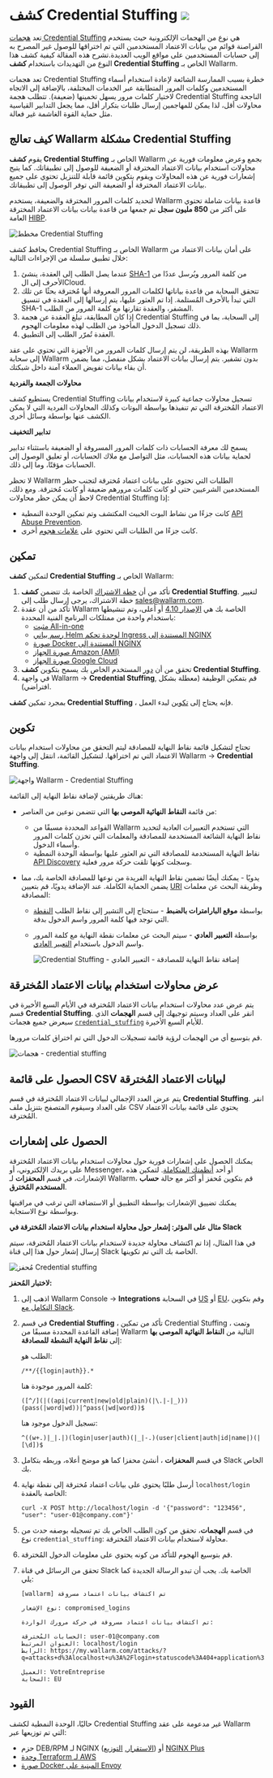 # كشف Credential Stuffing <a href="../subscription-plans/#subscription-plans"><img src="../../images/api-security-tag.svg" style="border: none;"></a>

تعد [هجمات Credential Stuffing](../attacks-vulns-list.md#credential-stuffing) هي نوع من الهجمات الإلكترونية حيث يستخدم القراصنة قوائم من بيانات الاعتماد المستخدمين التي تم اختراقها للوصول غير المصرح به إلى حسابات المستخدمين على مواقع الويب العديدة.تشرح هذه المقالة كيفية كشف هذا النوع من التهديدات باستخدام **كشف Credential Stuffing** الخاص بـ Wallarm.

تعد هجمات Credential Stuffing خطرة بسبب الممارسة الشائعة لإعادة استخدام أسماء المستخدمين وكلمات المرور المتطابقة عبر الخدمات المختلفة، بالإضافة إلى الاتجاه لاختيار كلمات مرور يسهل تخمينها (ضعيفة). تتطلب هجمة Credential Stuffing الناجحة محاولات أقل، لذا يمكن للمهاجمين إرسال طلبات بتكرار أقل، مما يجعل التدابير القياسية مثل حماية القوة الغاشمة غير فعالة.

## كيف تعالج Wallarm مشكلة Credential Stuffing

يقوم **كشف Credential Stuffing** الخاص بـ Wallarm بجمع وعرض معلومات فورية عن محاولات استخدام بيانات الاعتماد المخترقة أو الضعيفة للوصول إلى تطبيقاتك. كما يتيح إشعارات فورية عن هذه المحاولات ويقوم بتكوين قائمة قابلة للتنزيل تحتوي على جميع بيانات الاعتماد المخترقة أو الضعيفة التي توفر الوصول إلى تطبيقاتك.

لتحديد كلمات المرور المخترقة والضعيفة، يستخدم Wallarm قاعدة بيانات شاملة تحتوي على أكثر من **850 مليون سجل** تم جمعها من قاعدة بيانات بيانات الاعتماد المخترقة العامة [HIBP](https://haveibeenpwned.com/).

![مخطط Credential Stuffing](../images/about-wallarm-waf/credential-stuffing/credential-stuffing-schema.png)

يحافظ كشف Credential Stuffing الخاص بـ Wallarm على أمان بيانات الاعتماد من خلال تطبيق سلسلة من الإجراءات التالية:

1. عندما يصل الطلب إلى العقدة، ينشئ [SHA-1](https://en.wikipedia.org/wiki/SHA-1) من كلمة المرور ويُرسل عددًا من الأحرف إلى الCloud.
1. تتحقق السحابة من قاعدة بياناتها لكلمات المرور المعروفة أنها مُخترقة بحثًا عن تلك التي تبدأ بالأحرف المُستلمة. إذا تم العثور عليها، يتم إرسالها إلى العقدة في تنسيق SHA-1 المشفر، والعقدة تقارنها مع كلمة المرور من الطلب.
1. إذا كان المطابقة، تبلغ العقدة عن هجمة Credential Stuffing إلى السحابة، بما في ذلك تسجيل الدخول المأخوذ من الطلب لهذه معلومات الهجوم.
1. العقدة تُمرّر الطلب إلى التطبيق.

بهذه الطريقة، لن يتم إرسال كلمات المرور من الأجهزة التي تحتوي على عقد Wallarm إلى سحابة Wallarm بدون تشفير. يتم إرسال بيانات الاعتماد بشكل منفصل، مما يضمن أن بقاء بيانات تفويض العملاء آمنة داخل شبكتك.

**محاولات الجمعة والفردية**

يستطيع كشف Credential Stuffing تسجيل محاولات جماعية كبيرة لاستخدام بيانات الاعتماد المُخترقة التي تم تنفيذها بواسطة البوتات وكذلك المحاولات الفردية التي لا يمكن الكشف عنها بواسطة وسائل أخرى.

**تدابير التخفيف**

يسمح لك معرفة الحسابات ذات كلمات المرور المسروقة أو الضعيفة باستثناء تدابير لحماية بيانات هذه الحسابات، مثل التواصل مع ملاك الحسابات، أو تعليق الوصول إلى الحسابات مؤقتًا، وما إلى ذلك.

لا تحظر Wallarm الطلبات التي تحتوي على بيانات اعتماد مُخترقة لتجنب حظر المستخدمين الشرعيين حتى لو كانت كلمات مرورهم ضعيفة أو كانت مُخترقة. ومع ذلك، لاحظ أن يمكن حظر محاولات Credential Stuffing إذا:

* كانت جزءًا من نشاط البوت الخبيث المكتشف وتم تمكين الوحدة النمطية [API Abuse Prevention](../api-abuse-prevention/overview.md).
* كانت جزءًا من الطلبات التي تحتوي على [علامات هجوم](../attacks-vulns-list.md) أخرى.

## تمكين

لتمكين **كشف Credential Stuffing** الخاص بـ Wallarm:

1. تأكد من أن [خطة الاشتراك](../about-wallarm/subscription-plans.md#subscription-plans) الخاصة بك تتضمن **كشف Credential Stuffing**. لتغيير خطة الاشتراك، يرجى إرسال طلب إلى [sales@wallarm.com](mailto:sales@wallarm.com?subject=Change%20Wallarm%20subscription%20plan%20to%20include%20Credential%20Stuffing%20Detection&body=Hello%20Wallarm%20Sales%20Team%2C%0AI%27m%20writing%20to%20request%20the%20change%20of%20Wallarm%20subscription%20plan%20to%20the%20one%20that%20includes%20the%20Credential%20Stuffing%20Detection.%0AThank%20you%20for%20your%20time%20and%20assistance.).
1. تأكد من أن عقدة Wallarm الخاصة بك هي [الإصدار 4.10](../updating-migrating/what-is-new.md) أو أعلى، وتم تنشيطها باستخدام واحدة من ممتلكات البرنامج الفنية المحددة:
    * [مثبت All-in-one](../installation/nginx/all-in-one.md)
    * [رسم بياني Helm لوحدة تحكم Ingress المستندة إلى NGINX](../admin-en/installation-kubernetes-en.md)
    * [صورة Docker المستندة إلى NGINX](../admin-en/installation-docker-en.md)
    * [صورة الجهاز Amazon (AMI)](../installation/cloud-platforms/aws/ami.md)
    * [صورة الجهاز Google Cloud](../installation/cloud-platforms/gcp/machine-image.md)
1. تحقق من أن [دور](../user-guides/settings/users.md#user-roles) المستخدم الخاص بك يسمح بتكوين **كشف Credential Stuffing**.
1. في واجهة Wallarm → **Credential Stuffing**, قم بتمكين الوظيفة (معطلة بشكل افتراضي).

بمجرد تمكين **كشف Credential Stuffing** ، فإنه يحتاج إلى [تكوين](#configuring) لبدء العمل.

## تكوين

تحتاج لتشكيل قائمة نقاط النهاية للمصادقة ليتم التحقق من محاولات استخدام بيانات الاعتماد التي تم اختراقها. لتشكيل القائمة، انتقل إلى واجهة Wallarm → **Credential Stuffing**.

![واجهة Wallarm - Credential Stuffing](../images/about-wallarm-waf/credential-stuffing/credential-stuffing.png)

هناك طريقتين لإضافة نقاط النهاية إلى القائمة:

* من قائمة **النقاط النهائية الموصى بها** التي تتضمن نوعين من العناصر:
    
    * القواعد المحددة مسبقًا من Wallarm التي تستخدم التعبيرات العادية لتحديد نقاط النهاية الشائعة المستخدمة للمصادقة والمعلمات التي تخزن كلمات المرور وأسماء الدخول.
    * نقاط النهاية المستخدمة للمصادقة التي تم العثور عليها بواسطة الوحدة النمطية [API Discovery](../api-discovery/overview.md) وسجلت كونها تلقت حركة مرور فعلية.

* يدويًا - يمكنك أيضًا تضمين نقاط النهاية الفريدة من نوعها للمصادقة الخاصة بك، مما يضمن الحماية الكاملة. عند الإضافة يدويًا، قم بتعيين [URI](../user-guides/rules/rules.md#uri-constructor) وطريقة البحث عن معلمات المصادقة:

    * بواسطة **موقع البارامترات بالضبط** - ستحتاج إلى التشير إلى نقاط الطلب [النقطة](../user-guides/rules/rules.md#points) التي توجد فيها كلمة المرور واسم الدخول بدقة.
    * بواسطة **التعبير العادي** - سيتم البحث عن معلمات نقطة النهاية مع كلمة المرور واسم الدخول باستخدام [التعبير العادي](../user-guides/rules/rules.md#condition-type-regex).
    
        ![Credential Stuffing - إضافة نقاط النهاية للمصادقة - التعبير العادي](../images/about-wallarm-waf/credential-stuffing/credential-stuffing-add-endpoint-regexp.png)

## عرض محاولات استخدام بيانات الاعتماد المُخترقة

يتم عرض عدد محاولات استخدام بيانات الاعتماد المُخترقة في الأيام السبع الأخيرة في قسم **Credential Stuffing**. انقر على العداد وسيتم توجيهك إلى قسم **الهجمات** الذي سيعرض جميع هجمات [`credential_stuffing`](../user-guides/search-and-filters/use-search.md#search-by-attack-type) للأيام السبع الأخيرة.

قم بتوسيع أي من الهجمات لرؤية قائمة تسجيلات الدخول التي تم اختراق كلمات مرورها.

![هجمات - credential stuffing](../images/about-wallarm-waf/credential-stuffing/credential-stuffing-attacks.png)

## الحصول على قائمة CSV لبيانات الاعتماد المُخترقة

يتم عرض العدد الإجمالي لبيانات الاعتماد المُخترقة في قسم **Credential Stuffing**. انقر على العداد وسيقوم المتصفح بتنزيل ملف CSV يحتوي على قائمة بيانات الاعتماد المُخترقة.

## الحصول على إشعارات

يمكنك الحصول على إشعارات فورية حول محاولات استخدام بيانات الاعتماد المُخترقة على بريدك الإلكتروني، أو Messenger، أو أحد [أنظمتك المتكاملة](../user-guides/settings/integrations/integrations-intro.md). لتمكين هذه الإشعارات، في قسم **المحفزات** لـ Wallarm، قم بتكوين مُحفز أو أكثر مع حالة **حساب المستخدم المُخترق**.

يمكنك تضييق الإشعارات بواسطة التطبيق أو الاستضافة التي ترغب في مراقبتها وبواسطة نوع الاستجابة.

**مثال على المؤثر: إشعار حول محاولة استخدام بيانات الاعتماد المُخترقة في Slack**

في هذا المثال، إذا تم اكتشاف محاولة جديدة لاستخدام بيانات الاعتماد المُخترقة، سيتم إرسال إشعار حول هذا إلى قناة Slack الخاصة بك التي تم تكوينها.

![مُحفز Credential stuffing](../images/user-guides/triggers/trigger-example-credentials-stuffing.png)

**لاختبار المُحفز:**

1. اذهب إلى Wallarm Console → **Integrations** في السحابة [US](https://us1.my.wallarm.com/integrations/) أو [EU](https://my.wallarm.com/integrations/)، وقم بتكوين [التكامل مع Slack](../user-guides/settings/integrations/slack.md).
1. في قسم **Credential Stuffing** ، تأكد من تمكين Credential Stuffing ، وتمت إضافة القاعدة المحددة مسبقًا من Wallarm التالية من **النقاط النهائية الموصى بها** إلى **نقاط النهاية النشطة للمصادقة**:

    الطلب هو:

    ```
    /**/{{login|auth}}.*
    ```

    كلمة المرور موجودة هنا:

    ```
    ([^/](|((api|current|new|old|plain)(|\.|-|_)))(pass(|word|wd))|^pass(|wd|word))$
    ```

    تسجيل الدخول موجود هنا:

    ```
    ^((w+.)|_|.|)(login|user|auth)(|_|-.)(user|client|auth|id|name|)(|[\d])$
    ```

1. في قسم **المحفزات** ، أنشئ محفزا كما هو موضح أعلاه، وربطه بتكامل Slack الخاص بك.
1. أرسل طلبًا يحتوي على بيانات اعتماد مُخترقة إلى نقطة نهاية `localhost/login` الخاصة بالعقدة:

    ```
    curl -X POST http://localhost/login -d '{"password": "123456", "user": "user-01@company.com"}'
    ```

1. في قسم **الهجمات**، تحقق من كون الطلب الخاص بك تم تسجيله بوصفه حدث من نوع `credential_stuffing`: محاولة لاستخدام بيانات الاعتماد المُخترقة.
1. قم بتوسيع الهجوم للتأكد من كونه يحتوي على معلومات الدخول المُخترقة.
1. تحقق من الرسائل في قناة Slack الخاصة بك. يجب أن تبدو الرسالة الجديدة كما يلي:
    ```
    [wallarm] تم اكتشاف بيانات اعتماد مسروقة

    نوع الإشعار: compromised_logins

    تم اكتشاف بيانات اعتماد مسروقة في حركة مرورك الواردة:

    الحسابات المُخترقة: user-01@company.com
    العنوان المرتبط: localhost/login
    الرابط: https://my.wallarm.com/attacks/?q=attacks+d%3Alocalhost+u%3A%2Flogin+statuscode%3A404+application%3Adefault+credential_stuffing+2024%2F01%2F22

    العميل: VotreEntreprise
    السحابة: EU
    ```

## القيود

حاليًا، الوحدة النمطية لكشف Credential Stuffing غير مدعومة على عقد Wallarm التي تم توزيعها عبر:

* حزم DEB/RPM لـ NGINX ([الاستقرار](../installation/nginx/dynamic-module.md), [التوزيع](../installation/nginx/dynamic-module-from-distr.md)) أو [NGINX Plus](../installation/nginx-plus.md)
* [وحدة Terraform لـ AWS](../installation/cloud-platforms/aws/terraform-module/overview.md)
* [صورة Docker المبنية على Envoy](../admin-en/installation-guides/envoy/envoy-docker.md)